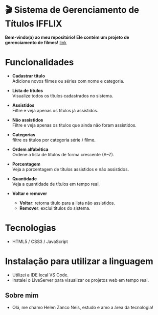 # 🎬 Sistema de Gerenciamento de Títulos IFFLIX

**Bem-vindo(a) ao meu repositório! Ele contém um projeto de gerenciamento de filmes!** [link](https://if-flix.vercel.app/)

# Funcionalidades
- **Cadastrar título**  
  Adicione novos filmes ou séries com nome e categoria.

- **Lista de títulos**  
  Visualize todos os títulos cadastrados no sistema.

- **Assistidos**  
  Filtre e veja apenas os títulos já assistidos.

- **Não assistidos**  
  Filtre e veja apenas os títulos que ainda não foram assistidos.

- **Categorias**  
  filtre os títulos por categoria série / filme.

- **Ordem alfabética**  
  Ordene a lista de títulos de forma crescente (A–Z).

- **Porcentagem**  
  Veja a porcentagem de títulos assistidos e não assistidos.

- **Quantidade**  
  Veja a quantidade de títulos em tempo real.

- **Voltar e remover**  
  - **Voltar**: retorna título para a lista não assistidos.  
  - **Remover**: exclui títulos do sistema.

# Tecnologias 
- HTML5 / CSS3 / JavaScript  

# Instalação para utilizar a linguagem
- Utilizei a IDE  local VS Code.
- Instalei o LiveServer para visualizar os projetos web em tempo real.

## Sobre mim
- Olá, me chamo Helen Zanco Neis, estudo e amo a área da tecnologia!



